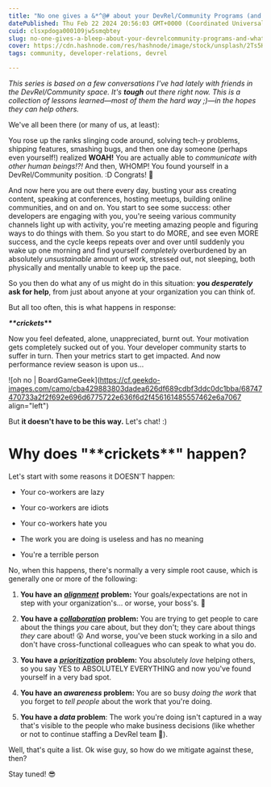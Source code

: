 ```yaml
---
title: "No one gives a &*^@# about your DevRel/Community Programs (and what to do about it) #0: The Set Up"
datePublished: Thu Feb 22 2024 20:56:03 GMT+0000 (Coordinated Universal Time)
cuid: clsxpdoga000109jw5smqbtey
slug: no-one-gives-a-bleep-about-your-devrelcommunity-programs-and-what-to-do-about-it
cover: https://cdn.hashnode.com/res/hashnode/image/stock/unsplash/2Ts5HnA67k8/upload/8c38f2a208a251c6d78a823fb9615dcf.jpeg
tags: community, developer-relations, devrel

---
```


*This series is based on a few conversations I've had lately with friends in the DevRel/Community space. It's* ***tough*** *out there right now. This is a collection of lessons learned—most of them the hard way ;)—in the hopes they can help others.*

We've all been there (or many of us, at least):

You rose up the ranks slinging code around, solving tech-y problems, shipping features, smashing bugs, and then one day someone (perhaps even yourself!) realized **WOAH!** You are actually able to *communicate with other human beings!?!* And then, WHOMP! You found yourself in a DevRel/Community position. :D Congrats! 🎉

And now here you are out there every day, busting your ass creating content, speaking at conferences, hosting meetups, building online communities, and on and on. You start to see some success: other developers are engaging with you, you're seeing various community channels light up with activity, you're meeting amazing people and figuring ways to do things with them. So you start to do MORE, and see even MORE success, and the cycle keeps repeats over and over until suddenly you wake up one morning and find yourself *completely* overburdened by an absolutely *unsustainable* amount of work, stressed out, not sleeping, both physically and mentally unable to keep up the pace.

So you then do what any of us might do in this situation: **you *desperately* ask for help**, from just about anyone at your organization you can think of.

But all too often, this is what happens in response:

***\*\*crickets*\*\***

Now you feel defeated, alone, unappreciated, burnt out. Your motivation gets completely sucked out of you. Your developer community starts to suffer in turn. Then your metrics start to get impacted. And now performance review season is upon us...

![oh no | BoardGameGeek](https://cf.geekdo-images.com/camo/cba429883803dadea626df689cdbf3ddc0dc1bba/68747470733a2f2f692e696d6775722e636f6d2f456161485557462e6a7067 align="left")

But **it doesn't have to be this way.** Let's chat! :)

# Why does "\*\*crickets\*\*" happen?

Let's start with some reasons it DOESN'T happen:

* Your co-workers are lazy
    
* Your co-workers are idiots
    
* Your co-workers hate you
    
* The work you are doing is useless and has no meaning
    
* You're a terrible person
    

No, when this happens, there's normally a very simple root cause, which is generally one or more of the following:

1. **You have an** [***alignment***](https://webchick.hashnode.dev/no-one-gives-a-bleep-about-your-devrel-community-programs-and-what-to-do-about-it-1-organizational-alignment) **problem:** Your goals/expectations are not in step with your organization's... or worse, your boss's. 😬
    
2. **You have a** [***collaboration***](https://webchick.tech/no-one-gives-a-bleep-about-your-devrel-community-programs-and-what-to-do-about-it-2-collaboration) **problem:** You are trying to get people to care about the things *you* care about, but they don't; they care about things *they* care about! 😮 And worse, you've been stuck working in a silo and don't have cross-functional colleagues who can speak to what you do.
    
3. **You have a** [***prioritization***](https://webchick.tech/no-one-gives-a-bleep-about-your-devrel-community-programs-and-what-to-do-about-it-3-prioritization) **problem:** You absolutely *love* helping others, so you say YES to ABSOLUTELY EVERYTHING and now you've found yourself in a very bad spot.
    
4. **You have an *awareness* problem:** You are so busy *doing the work* that you forget to *tell people* about the work that you're doing.
    
5. **You have a *data* problem**: The work you're doing isn't captured in a way that's visible to the people who make business decisions (like whether or not to continue staffing a DevRel team 😬).
    

Well, that's quite a list. Ok wise guy, so how do we mitigate against these, then?

Stay tuned! 😎